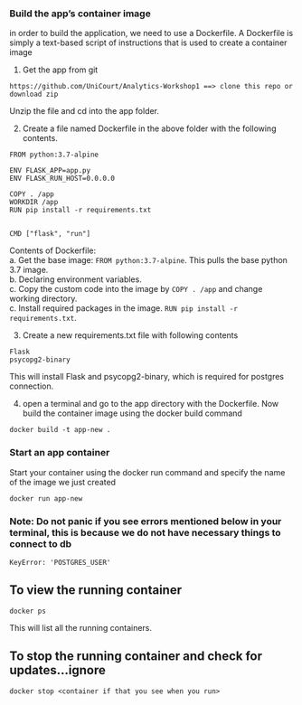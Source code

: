 ### Build the app’s container image
in order to build the application, we need to use a Dockerfile. A Dockerfile is simply a text-based script of instructions that is used to create a container image

1. Get the app from git
```    
https://github.com/UniCourt/Analytics-Workshop1 ==> clone this repo or download zip
```
Unzip the file and cd into the app folder.

2. Create a file named Dockerfile in the above folder with the following contents.
```
FROM python:3.7-alpine

ENV FLASK_APP=app.py
ENV FLASK_RUN_HOST=0.0.0.0

COPY . /app
WORKDIR /app
RUN pip install -r requirements.txt


CMD ["flask", "run"]
```
Contents of Dockerfile:<br>
a. Get the base image: `FROM python:3.7-alpine`. This pulls the base python 3.7 image.<br>
b. Declaring environment variables.<br>
c. Copy the custom code into the image by `COPY . /app` and change working directory.<br>
c. Install required packages in the image. `RUN pip install -r requirements.txt`.<br>

3. Create a new requirements.txt file with following contents

```
Flask
psycopg2-binary
````
This will install Flask and psycopg2-binary, which is required for postgres connection.


4. open a terminal and go to the app directory with the Dockerfile. Now build the container image using the docker build command
```
docker build -t app-new .
````
<!-- Remember the -d and -p flags? We’re running the new container in “detached” mode (in the background) and creating a mapping between the host’s port 8000 to the container’s port 3000. Without the port mapping, we wouldn’t be able to access the application. -->

### Start an app container

Start your container using the docker run command and specify the name of the image we just created
```commandline
docker run app-new
```

### Note: Do not panic if you see errors mentioned below in your terminal, this is because we do not have necessary things to connect to db
```commandline
KeyError: 'POSTGRES_USER'
```

## To view the running container
```commandline
docker ps
```
This will list all the running containers.

## To stop the running container and check for updates...ignore

    docker stop <container if that you see when you run>
